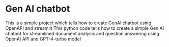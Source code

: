 # Gen AI chatbot
This is a simple project which tells how to create GenAI chatbot using OpenAPI and streamlit
This python code tells how to create a simple Gen AI chatbot for streamlined document analysis and question answering using OpenAI API and GPT-4-turbo model
